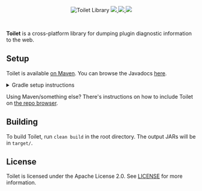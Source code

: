 <!--suppress ALL -->
<p align="center">
    <img src="images/banner.png" alt="Toilet Library" />
    <a href="https://github.com/WiIIiam278/Toilet/actions/workflows/ci.yml">
        <img src="https://img.shields.io/github/actions/workflow/status/WiIIiam278/Toilet/ci.yml?branch=master&logo=github"/>
    </a> 
    <a href="https://repo.william278.net/#/releases/net/william278/toilet/">
        <img src="https://repo.william278.net/api/badge/latest/releases/net/william278/toilet/toilet-common?color=00fb9a&name=Maven&prefix=v"/>
    </a> 
    <a href="https://discord.gg/tVYhJfyDWG">
        <img src="https://img.shields.io/discord/818135932103557162.svg?label=&logo=discord&logoColor=fff&color=7389D8&labelColor=6A7EC2" />
    </a> 
</p>
<br/>

**Toilet** is a cross-platform library for dumping plugin diagnostic information to the web.

## Setup
Toilet is available [on Maven](https://repo.william278.net/#/releases/net/william278/toilet/). You can browse the Javadocs [here](https://repo.william278.net/javadoc/releases/net/william278/toilet/latest).

<details>
<summary>Gradle setup instructions</summary> 

First, add the Maven repository to your `build.gradle` file:
```groovy
repositories {
    maven { url "https://repo.william278.net/releases" }
}
```

Then, add the dependency itself. Replace `VERSION` with the latest release version. (e.g., `1.2.1`) and `PLATFORM` with the platform you are targeting (e.g., `bukkit`). If you want to target pre-release "snapshot" versions (not recommended), you should use the `/snapshots` repository instead.

```groovy
dependencies {
    implementation "net.william278.toilet:toilet-PLATFORM:VERSION"
}
```
</details>

Using Maven/something else? There's instructions on how to include Toilet on [the repo browser](https://repo.william278.net/#/releases/net/william278/toilet).

## Building
To build Toilet, run `clean build` in the root directory. The output JARs will be in `target/`.

## License
Toilet is licensed under the Apache License 2.0. See [LICENSE](https://github.com/WiIIiam278/Toilet/raw/master/LICENSE) for more information.